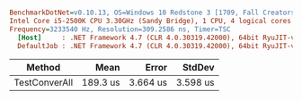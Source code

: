 ``` ini

BenchmarkDotNet=v0.10.13, OS=Windows 10 Redstone 3 [1709, Fall Creators Update] (10.0.16299.309)
Intel Core i5-2500K CPU 3.30GHz (Sandy Bridge), 1 CPU, 4 logical cores and 4 physical cores
Frequency=3233540 Hz, Resolution=309.2586 ns, Timer=TSC
  [Host]     : .NET Framework 4.7 (CLR 4.0.30319.42000), 64bit RyuJIT-v4.7.2633.0
  DefaultJob : .NET Framework 4.7 (CLR 4.0.30319.42000), 64bit RyuJIT-v4.7.2633.0


```
|        Method |     Mean |    Error |   StdDev |
|-------------- |---------:|---------:|---------:|
| TestConverAll | 189.3 us | 3.664 us | 3.598 us |
